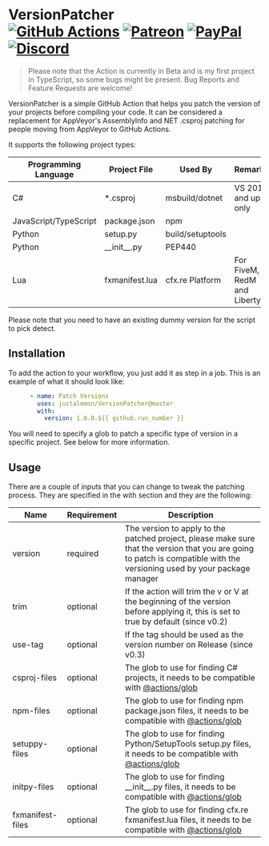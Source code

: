 # VersionPatcher<br>[![GitHub Actions][actions-img]][actions-url] [![Patreon][patreon-img]][patreon-url] [![PayPal][paypal-img]][paypal-url] [![Discord][discord-img]][discord-url]

> Please note that the Action is currently in Beta and is my first project in TypeScript, so some bugs might be present. Bug Reports and Feature Requests are welcome!

VersionPatcher is a simple GitHub Action that helps you patch the version of your projects before compiling your code. It can be considered a replacement for AppVeyor's AssemblyInfo and NET .csproj patching for people moving from AppVeyor to GitHub Actions.

It supports the following project types:

| Programming Language  | Project File    | Used By          | Remarks                      |
|-----------------------|-----------------|------------------|------------------------------|
| C#                    | *.csproj        | msbuild/dotnet   | VS 2017 and up only          |
| JavaScript/TypeScript | package.json    | npm              |                              |
| Python                | setup.py        | build/setuptools |                              |
| Python                | \_\_init\_\_.py | PEP440           |                              |
| Lua                   | fxmanifest.lua  | cfx.re Platform  | For FiveM, RedM and LibertyM |

Please note that you need to have an existing dummy version for the script to pick detect.

## Installation

To add the action to your workflow, you just add it as step in a job. This is an example of what it should look like:

```yml
      - name: Patch Versions
        uses: justalemon/VersionPatcher@master
        with:
          version: 1.0.0.${{ github.run_number }}
```

You will need to specify a glob to patch a specific type of version in a specific project. See below for more information.

## Usage

There are a couple of inputs that you can change to tweak the patching process. They are specified in the with section and they are the following:

| Name             | Requirement | Description                                                                                                                                                               |
|------------------|-------------|---------------------------------------------------------------------------------------------------------------------------------------------------------------------------|
| version          | required    | The version to apply to the patched project, please make sure that the version that you are going to patch is compatible with the versioning used by your package manager |
| trim             | optional    | If the action will trim the v or V at the beginning of the version before applying it, this is set to true by default (since v0.2)                                        |
| use-tag          | optional    | If the tag should be used as the version number on Release (since v0.3)                                                                                                   |
| csproj-files     | optional    | The glob to use for finding C# projects, it needs to be compatible with [@actions/glob](https://github.com/actions/toolkit/tree/main/packages/glob)                       |
| npm-files        | optional    | The glob to use for finding npm package.json files, it needs to be compatible with [@actions/glob](https://github.com/actions/toolkit/tree/main/packages/glob)            |
| setuppy-files    | optional    | The glob to use for finding Python/SetupTools setup.py files, it needs to be compatible with [@actions/glob](https://github.com/actions/toolkit/tree/main/packages/glob)  |
| initpy-files     | optional    | The glob to use for finding \_\_init\_\_.py files, it needs to be compatible with [@actions/glob](https://github.com/actions/toolkit/tree/main/packages/glob)             |
| fxmanifest-files | optional    | The glob to use for finding cfx.re fxmanifest.lua files, it needs to be compatible with [@actions/glob](https://github.com/actions/toolkit/tree/main/packages/glob)       |

[actions-img]: https://img.shields.io/github/workflow/status/justalemon/VersionPatcher/Build%20Action?label=github%20actions
[actions-url]: https://github.com/justalemon/VersionPatcher/actions
[patreon-img]: https://img.shields.io/badge/support-patreon-FF424D.svg
[patreon-url]: https://www.patreon.com/lemonchan
[paypal-img]: https://img.shields.io/badge/support-paypal-0079C1.svg
[paypal-url]: https://paypal.me/justalemon
[discord-img]: https://img.shields.io/badge/discord-join-7289DA.svg
[discord-url]: https://discord.gg/Cf6sspj
